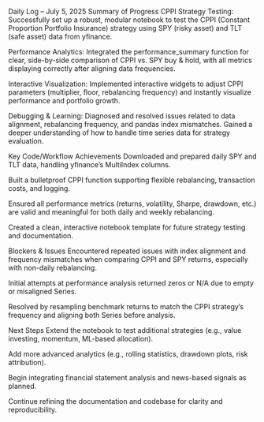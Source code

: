 Daily Log – July 5, 2025
Summary of Progress
CPPI Strategy Testing:
Successfully set up a robust, modular notebook to test the CPPI (Constant Proportion Portfolio Insurance) strategy using SPY (risky asset) and TLT (safe asset) data from yfinance.

Performance Analytics:
Integrated the performance_summary function for clear, side-by-side comparison of CPPI vs. SPY buy & hold, with all metrics displaying correctly after aligning data frequencies.

Interactive Visualization:
Implemented interactive widgets to adjust CPPI parameters (multiplier, floor, rebalancing frequency) and instantly visualize performance and portfolio growth.

Debugging & Learning:
Diagnosed and resolved issues related to data alignment, rebalancing frequency, and pandas index mismatches. Gained a deeper understanding of how to handle time series data for strategy evaluation.

Key Code/Workflow Achievements
Downloaded and prepared daily SPY and TLT data, handling yfinance’s MultiIndex columns.

Built a bulletproof CPPI function supporting flexible rebalancing, transaction costs, and logging.

Ensured all performance metrics (returns, volatility, Sharpe, drawdown, etc.) are valid and meaningful for both daily and weekly rebalancing.

Created a clean, interactive notebook template for future strategy testing and documentation.

Blockers & Issues
Encountered repeated issues with index alignment and frequency mismatches when comparing CPPI and SPY returns, especially with non-daily rebalancing.

Initial attempts at performance analysis returned zeros or N/A due to empty or misaligned Series.

Resolved by resampling benchmark returns to match the CPPI strategy’s frequency and aligning both Series before analysis.

Next Steps
Extend the notebook to test additional strategies (e.g., value investing, momentum, ML-based allocation).

Add more advanced analytics (e.g., rolling statistics, drawdown plots, risk attribution).

Begin integrating financial statement analysis and news-based signals as planned.

Continue refining the documentation and codebase for clarity and reproducibility.
